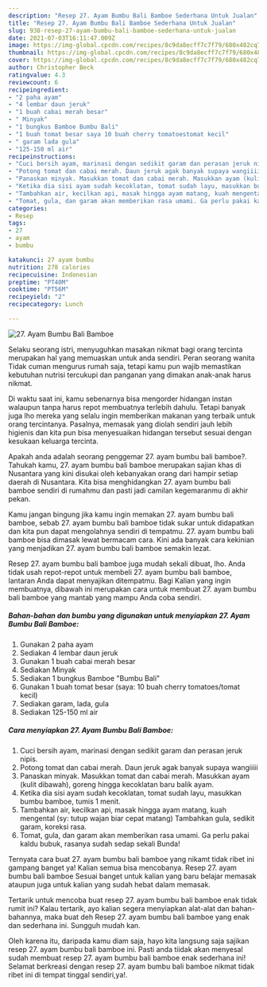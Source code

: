 ```yaml
---
description: "Resep 27. Ayam Bumbu Bali Bamboe Sederhana Untuk Jualan"
title: "Resep 27. Ayam Bumbu Bali Bamboe Sederhana Untuk Jualan"
slug: 938-resep-27-ayam-bumbu-bali-bamboe-sederhana-untuk-jualan
date: 2021-07-03T16:11:47.009Z
image: https://img-global.cpcdn.com/recipes/8c9da8ecff7c7f79/680x482cq70/27-ayam-bumbu-bali-bamboe-foto-resep-utama.jpg
thumbnail: https://img-global.cpcdn.com/recipes/8c9da8ecff7c7f79/680x482cq70/27-ayam-bumbu-bali-bamboe-foto-resep-utama.jpg
cover: https://img-global.cpcdn.com/recipes/8c9da8ecff7c7f79/680x482cq70/27-ayam-bumbu-bali-bamboe-foto-resep-utama.jpg
author: Christopher Beck
ratingvalue: 4.3
reviewcount: 6
recipeingredient:
- "2 paha ayam"
- "4 lembar daun jeruk"
- "1 buah cabai merah besar"
- " Minyak"
- "1 bungkus Bamboe Bumbu Bali"
- "1 buah tomat besar saya 10 buah cherry tomatoestomat kecil"
- " garam lada gula"
- "125-150 ml air"
recipeinstructions:
- "Cuci bersih ayam, marinasi dengan sedikit garam dan perasan jeruk nipis."
- "Potong tomat dan cabai merah. Daun jeruk agak banyak supaya wangiiiii"
- "Panaskan minyak. Masukkan tomat dan cabai merah. Masukkan ayam (kulit dibawah), goreng hingga kecoklatan baru balik ayam."
- "Ketika dia sisi ayam sudah kecoklatan, tomat sudah layu, masukkan bumbu bamboe, tumis 1 menit."
- "Tambahkan air, kecilkan api, masak hingga ayam matang, kuah mengental (sy: tutup wajan biar cepat matang) Tambahkan gula, sedikit garam, koreksi rasa."
- "Tomat, gula, dan garam akan memberikan rasa umami. Ga perlu pakai kaldu bubuk, rasanya sudah sedap sekali Bunda!"
categories:
- Resep
tags:
- 27
- ayam
- bumbu

katakunci: 27 ayam bumbu 
nutrition: 278 calories
recipecuisine: Indonesian
preptime: "PT40M"
cooktime: "PT56M"
recipeyield: "2"
recipecategory: Lunch

---
```



![27. Ayam Bumbu Bali Bamboe](https://img-global.cpcdn.com/recipes/8c9da8ecff7c7f79/680x482cq70/27-ayam-bumbu-bali-bamboe-foto-resep-utama.jpg)

Selaku seorang istri, menyuguhkan masakan nikmat bagi orang tercinta merupakan hal yang memuaskan untuk anda sendiri. Peran seorang  wanita Tidak cuman mengurus rumah saja, tetapi kamu pun wajib memastikan kebutuhan nutrisi tercukupi dan panganan yang dimakan anak-anak harus nikmat.

Di waktu  saat ini, kamu sebenarnya bisa mengorder hidangan instan walaupun tanpa harus repot membuatnya terlebih dahulu. Tetapi banyak juga lho mereka yang selalu ingin memberikan makanan yang terbaik untuk orang tercintanya. Pasalnya, memasak yang diolah sendiri jauh lebih higienis dan kita pun bisa menyesuaikan hidangan tersebut sesuai dengan kesukaan keluarga tercinta. 



Apakah anda adalah seorang penggemar 27. ayam bumbu bali bamboe?. Tahukah kamu, 27. ayam bumbu bali bamboe merupakan sajian khas di Nusantara yang kini disukai oleh kebanyakan orang dari hampir setiap daerah di Nusantara. Kita bisa menghidangkan 27. ayam bumbu bali bamboe sendiri di rumahmu dan pasti jadi camilan kegemaranmu di akhir pekan.

Kamu jangan bingung jika kamu ingin memakan 27. ayam bumbu bali bamboe, sebab 27. ayam bumbu bali bamboe tidak sukar untuk didapatkan dan kita pun dapat mengolahnya sendiri di tempatmu. 27. ayam bumbu bali bamboe bisa dimasak lewat bermacam cara. Kini ada banyak cara kekinian yang menjadikan 27. ayam bumbu bali bamboe semakin lezat.

Resep 27. ayam bumbu bali bamboe juga mudah sekali dibuat, lho. Anda tidak usah repot-repot untuk membeli 27. ayam bumbu bali bamboe, lantaran Anda dapat menyajikan ditempatmu. Bagi Kalian yang ingin membuatnya, dibawah ini merupakan cara untuk membuat 27. ayam bumbu bali bamboe yang mantab yang mampu Anda coba sendiri.

<!--inarticleads1-->

##### Bahan-bahan dan bumbu yang digunakan untuk menyiapkan 27. Ayam Bumbu Bali Bamboe:

1. Gunakan 2 paha ayam
1. Sediakan 4 lembar daun jeruk
1. Gunakan 1 buah cabai merah besar
1. Sediakan  Minyak
1. Sediakan 1 bungkus Bamboe &#34;Bumbu Bali&#34;
1. Gunakan 1 buah tomat besar (saya: 10 buah cherry tomatoes/tomat kecil)
1. Sediakan  garam, lada, gula
1. Sediakan 125-150 ml air




<!--inarticleads2-->

##### Cara menyiapkan 27. Ayam Bumbu Bali Bamboe:

1. Cuci bersih ayam, marinasi dengan sedikit garam dan perasan jeruk nipis.
1. Potong tomat dan cabai merah. Daun jeruk agak banyak supaya wangiiiii
1. Panaskan minyak. Masukkan tomat dan cabai merah. Masukkan ayam (kulit dibawah), goreng hingga kecoklatan baru balik ayam.
1. Ketika dia sisi ayam sudah kecoklatan, tomat sudah layu, masukkan bumbu bamboe, tumis 1 menit.
1. Tambahkan air, kecilkan api, masak hingga ayam matang, kuah mengental (sy: tutup wajan biar cepat matang) Tambahkan gula, sedikit garam, koreksi rasa.
1. Tomat, gula, dan garam akan memberikan rasa umami. Ga perlu pakai kaldu bubuk, rasanya sudah sedap sekali Bunda!




Ternyata cara buat 27. ayam bumbu bali bamboe yang nikamt tidak ribet ini gampang banget ya! Kalian semua bisa mencobanya. Resep 27. ayam bumbu bali bamboe Sesuai banget untuk kalian yang baru belajar memasak ataupun juga untuk kalian yang sudah hebat dalam memasak.

Tertarik untuk mencoba buat resep 27. ayam bumbu bali bamboe enak tidak rumit ini? Kalau tertarik, ayo kalian segera menyiapkan alat-alat dan bahan-bahannya, maka buat deh Resep 27. ayam bumbu bali bamboe yang enak dan sederhana ini. Sungguh mudah kan. 

Oleh karena itu, daripada kamu diam saja, hayo kita langsung saja sajikan resep 27. ayam bumbu bali bamboe ini. Pasti anda tiidak akan menyesal sudah membuat resep 27. ayam bumbu bali bamboe enak sederhana ini! Selamat berkreasi dengan resep 27. ayam bumbu bali bamboe nikmat tidak ribet ini di tempat tinggal sendiri,ya!.

